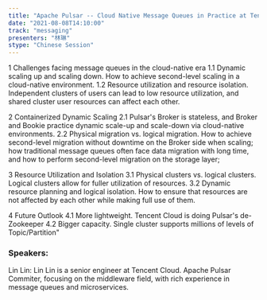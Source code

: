 ```yaml
---
title: "Apache Pulsar -- Cloud Native Message Queues in Practice at Tencent Cloud"
date: "2021-08-08T14:10:00" 
track: "messaging"
presenters: "林琳"
stype: "Chinese Session"
---
```

1 Challenges facing message queues in the cloud-native era
  1.1 Dynamic scaling up and scaling down. How to achieve second-level scaling in a cloud-native environment.
  1.2 Resource utilization and resource isolation. Independent clusters of users can lead to low resource utilization, and shared cluster user resources can affect each other.
 

 2 Containerized Dynamic Scaling
  2.1 Pulsar's Broker is stateless, and Broker and Bookie practice dynamic scale-up and scale-down via cloud-native environments.
  2.2 Physical migration vs. logical migration. How to achieve second-level migration without downtime on the Broker side when scaling; how traditional message queues often face data migration with long time, and how to perform second-level migration on the storage layer;
 

 3 Resource Utilization and Isolation
  3.1 Physical clusters vs. logical clusters. Logical clusters allow for fuller utilization of resources.
  3.2 Dynamic resource planning and logical isolation. How to ensure that resources are not affected by each other while making full use of them.
 

 4 Future Outlook
  4.1 More lightweight. Tencent Cloud is doing Pulsar's de-Zookeeper
  4.2 Bigger capacity. Single cluster supports millions of levels of Topic/Partition"
 ### Speakers: 
 Lin Lin: Lin Lin is a senior engineer at Tencent Cloud. Apache Pulsar Commiter, focusing on the middleware field, with rich experience in message queues and microservices.